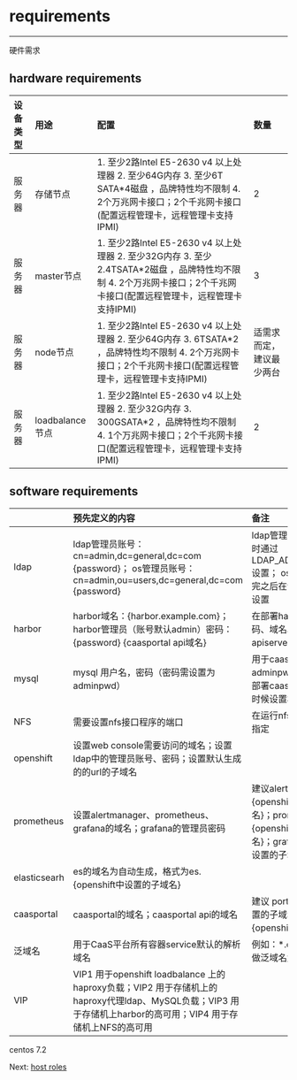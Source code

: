 # requirements

---

硬件需求

## hardware requirements


| 设备类型 | 用途 | 配置 | 数量 |
| :--- | :--- | :--- | :--- |
| 服务器 | 存储节点 |1.  至少2路Intel E5-2630 v4 以上处理器  2.  至少64G内存  3.  至少6T SATA\*4磁盘 ，品牌特性均不限制  4.  2个万兆网卡接口；2个千兆网卡接口\(配置远程管理卡，远程管理卡支持IPMI\) | 2 |
| 服务器 | master节点 | 1.  至少2路Intel E5-2630 v4 以上处理器  2.  至少32G内存  3.  至少2.4TSATA\*2磁盘 ，品牌特性均不限制 4.  2个万兆网卡接口；2个千兆网卡接口\(配置远程管理卡，远程管理卡支持IPMI\) | 3 |
| 服务器 | node节点 | 1. 至少2路Intel E5-2630 v4 以上处理器  2.  至少64G内存  3.  6TSATA\*2 ，品牌特性均不限制  4.  2个万兆网卡接口；2个千兆网卡接口\(配置远程管理卡，远程管理卡支持IPMI\)  | 适需求而定，建议最少两台 |
| 服务器 | loadbalance节点 | 1.  至少2路Intel E5-2630 v4 以上处理器  2.  至少32G内存  3.  300GSATA\*2 ，品牌特性均不限制  4.  1个万兆网卡接口；2个千兆网卡接口\(配置远程管理卡，远程管理卡支持IPMI\) | 2 |


## software requirements
|  | 预先定义的内容 | 备注 |
| :--- | :--- | :--- |
| ldap | ldap管理员账号：cn=admin,dc=general,dc=com {password}；   os管理员账号：cn=admin,ou=users,dc=general,dc=com {password} | ldap管理员账号在部署ldap时通过LDAP_ADMIN_PASSWORD设置； os管理员账号在部署完之后在创建的user.ldif中设置|
| harbor | harbor域名：{harbor.example.com}；harbor管理员（账号默认admin）密码：{password}  {caasportal api域名} | 在部署harbor的时候设置密码、域名以及caasportal apiserver的域名 |
| mysql | mysql 用户名，密码（密码需设置为adminpwd） | 用于caasportal，不设置为adminpwd的话，则需要在部署caasporta的muddle的时候设置相关的环境变量 |
| NFS | 需要设置nfs接口程序的端口 | 在运行nfs接口程序的命令中指定 |
| openshift | 设置web console需要访问的域名；设置ldap中的管理员账号、密码；设置默认生成的的url的子域名 |  |
| prometheus | 设置alertmanager、prometheus、grafana的域名；grafana的管理员密码 | 建议alertmanager.{openshift中设置的子域名}；prometheus.{openshift中设置的子域名}；grafana.{openshift中设置的子域名} |
| elasticsearh | es的域名为自动生成，格式为es.{openshift中设置的子域名} |  |
| caasportal| caasportal的域名；caasportal api的域名 | 建议 portal.{openshift中设置的子域名}；portalapi.{openshift中设置的子域名} |
| 泛域名 | 用于CaaS平台所有容器service默认的解析域名 | 例如：*.caas.domain.com做泛域名解析到VIP1 |
| VIP | VIP1 用于openshift loadbalance 上的haproxy负载；VIP2 用于存储机上的haproxy代理ldap、MySQL负载；VIP3 用于存储机上harbor的高可用；VIP4 用于存储机上NFS的高可用 |  |

centos 7.2

Next: [host roles](https://legacy.gitbook.com/book/jiulongzaitian/caas/edit#)

